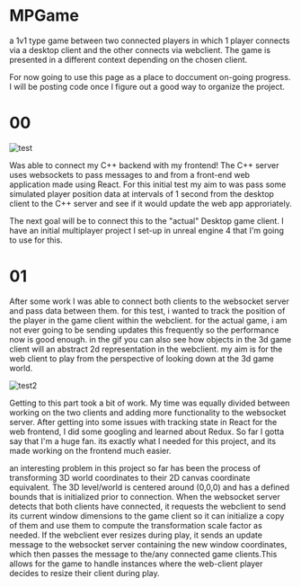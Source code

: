 # MPGame
 a 1v1 type game between two connected players in which 1 player connects via a desktop client and the other connects via webclient.
The game is presented in a different context depending on the chosen client.


For now going to use this page as a place to doccument on-going progress. I will be posting code once I figure out a good way to organize the project.

# 00
![test](https://user-images.githubusercontent.com/75456828/104115281-f27bc080-52ca-11eb-83c0-c54c0f78bef9.gif)

Was able to connect my C++ backend with my frontend! The C++ server uses websockets to pass messages to and from a front-end web application made using React.
For this initial test my aim to was pass some simulated player position data at intervals of 1 second from the desktop client to the C++ server and see if it would update the web app approriately. 

The next goal will be to connect this to the "actual" Desktop game client. I have an initial multiplayer project I set-up in unreal engine 4 that I'm going to use for this. 


# 01
After some work I was able to connect both clients to the websocket server and pass data between them. for this test, i wanted to track the position of the player in the game client  within the webclient. for the actual game, i am not ever going to be sending updates this frequently so the performance now is good enough. in the gif you can also see how  objects in the 3d game client will an abstract 2d representation in the webclient. my aim is for the web client to play from the perspective of looking down at the 3d game world. 

![test2](https://user-images.githubusercontent.com/75456828/105131285-df74a780-5aa5-11eb-91ae-eb6c79696adf.gif)

Getting to this part took a bit of work. My time was equally divided between working on the two clients and adding more functionality to the websocket server. After getting into some issues with tracking state in React for the web frontend, I did some googling and learned about Redux. So far I gotta say that I'm a huge fan. its exactly what I needed for this project, and its made working on the frontend much easier.

an interesting problem in this project so far has been the process of transforming 3D world coordinates to their 2D canvas coordinate equivalent. The 3D level/world is centered around (0,0,0) and has a defined bounds that is initialized prior to connection. When the websocket server detects that both clients have connected, it requests the webclient to send its current window dimensions to the game client so it can initialize a copy of them and use them to compute the transformation scale factor as needed. If the webclient ever resizes during play, it sends an update message to the websocket server containing the new window coordinates, which then passes the message to the/any connected game clients.This allows for the game to handle instances where the web-client player decides to resize their client during play. 
